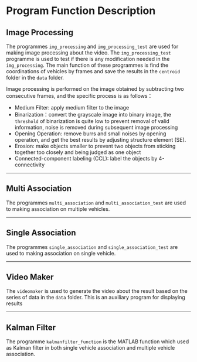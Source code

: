 # Program Function Description 
## Image Processing
The programmes ``img_processing`` and ``img_processing_test`` are used for making image processing about the video. The ``img_processing_test`` programme is used to test if there is any modification needed in the ``img_processing``. The main function of these programmes is find the coordinations of vehicles by frames and save the results in the ``centroid`` folder in the ``data`` folder.

Image processing is performed on the image obtained by subtracting two consecutive frames, and the specific process is as follows：
+ Medium Filter: apply medium filter to the image
+ Binarization：convert the grayscale image into binary image, the ``threshold`` of binarization is quite low to prevent removal of valid information, noise is removed during subsequent image processing
+ Opening Operation: remove burrs and small noises by opening operation, and get the best results by adjusting structure element (SE).
+ Erosion: make objects smaller to prevent two objects from sticking together too closely and being judged as one object
+ Connected-component labeling (CCL): label the objects by 4-connectivity

******
## Multi Association
The programmes ``multi_association`` and ``multi_association_test`` are used to making association on multiple vehicles. 
******
## Single Association
The programmes ``single_association`` and ``single_association_test`` are used to making association on single vehicle. 
******
## Video Maker
The ``videomaker`` is used to generate the video about the result based on the series of data in the ``data`` folder. This is an auxiliary program for displaying results
******
## Kalman Filter
The programme ``kalmanfilter_function`` is the MATLAB function which used as Kalman filter in both single vehicle association and multiple vehicle association. 
